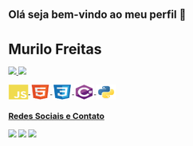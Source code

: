 ## Olá seja bem-vindo ao meu perfil 👋

# Murilo Freitas

<div>
  <a href="https://github.com/xiboio">
  <img height="180em" src="https://github-readme-stats.vercel.app/api?username=xiboio&show_icons=true&theme=dracula&include_all_commits=true&count_private=true"/>
  <img height="180em" src="https://github-readme-stats.vercel.app/api/top-langs/?username=xiboio&layout=compact&langs_count=7&theme=dracula"/>
</div>
<div style="display: inline_block"><br>

  <img align="center" alt="Js" height="30" width="40" src="https://raw.githubusercontent.com/devicons/devicon/master/icons/javascript/javascript-plain.svg">
  <img align="center" alt="HTML" height="30" width="40" src="https://raw.githubusercontent.com/devicons/devicon/master/icons/html5/html5-original.svg">
  <img align="center" alt="CSS" height="30" width="40" src="https://raw.githubusercontent.com/devicons/devicon/master/icons/css3/css3-original.svg">
  <img align="center" alt="CSHARP" height="30" width="40" src="https://raw.githubusercontent.com/devicons/devicon/master/icons/csharp/csharp-original.svg">
  <img align="center" alt="python" height="30" width="40" src="https://raw.githubusercontent.com/devicons/devicon/master/icons/python/python-original.svg">

</div>

### Redes Sociais e Contato

<div>
  
  <a href="https://www.instagram.com/murilofreits_/" target="_blank"><img src="https://img.shields.io/badge/-Instagram-%23E4405F?style=for-the-badge&logo=instagram&logoColor=white" target="_blank"></a> 
  <a href="mailto:murilodaniel02@gmail.com"><img src="https://img.shields.io/badge/-Gmail-%23FF0000?style=for-the-badge&logo=gmail&logoColor=white" target="_blank"></a>
  <a href="https://www.linkedin.com/in/murilo-freitas-ba961a295/" target="_blank"><img src="https://img.shields.io/badge/-LinkedIn-%236C63FF?style=for-the-badge&logo=linkedin&logoColor=white" target="_blank"></a>
  
</div>
